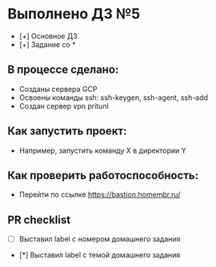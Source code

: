 # Выполнено ДЗ №5

 - [+] Основное ДЗ
 - [+] Задание со *

## В процессе сделано:
 - Созданы сервера GCP
 - Освоены команды ssh: ssh-keygen, ssh-agent, ssh-add
 - Создан сервер vpn pritunl

## Как запустить проект:
 - Например, запустить команду X в директории Y

## Как проверить работоспособность:
 - Перейти по ссылке https://bastion.homembr.ru/

## PR checklist
 - [ ] Выставил label с номером домашнего задания
 - [*] Выставил label с темой домашнего задания
